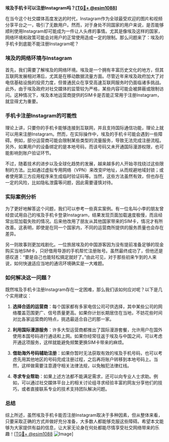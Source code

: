 **埃及手机卡可以注册Instagram吗？[[TG💪+ @esim1088](https://t.me/s/esim1088)]**

在当今这个社交媒体高度发达的时代，Instagram作为全球最受欢迎的图片和视频分享平台之一，吸引了无数用户。然而，对于身处不同国家的用户来说，是否能够顺利使用Instagram却可能成为一件让人头疼的事情。尤其是像埃及这样的国家，网络环境和政策可能会对用户的正常使用造成一定的限制。那么问题来了：埃及的手机卡到底能不能注册Instagram呢？

### 埃及的网络环境与Instagram

首先，我们需要了解埃及的网络环境。埃及是一个拥有丰富历史文化的地方，但其互联网发展相对滞后，尤其是在移动数据流量方面。尽管近年来埃及政府加大了对电信基础设施的投资力度，但普通民众在享受高速互联网服务时仍面临诸多挑战。此外，由于埃及政府对社交媒体的监管较为严格，某些内容可能会被屏蔽或限制访问。这种情况下，埃及本地运营商提供的SIM卡是否能正常用于注册Instagram，就显得尤为重要。

### 手机卡注册Instagram的可能性

理论上讲，只要你的手机卡能够连接到互联网，并且支持国际通信功能，理论上就可以用来注册Instagram。然而，在实际操作中，埃及的手机卡可能会遇到一些障碍。例如，部分运营商可能会限制某些类型的流量服务，导致无法完成注册流程。另外，如果用户的设备绑定的是本地号码，而该号码又未开通国际漫游权限，也可能影响到账户验证环节。

不过，随着技术的进步以及全球化趋势的发展，越来越多的人开始寻找绕过这些限制的方法。比如通过虚拟专用网络（VPN）来改变IP地址，从而规避地域封锁；或者使用第三方应用程序来生成临时验证码等。当然，这些方法虽然有效，但也存在一定的风险，比如隐私泄露等问题，因此需要谨慎对待。

### 实际案例分析

为了更好地解答这个问题，我们可以参考一些真实案例。有一位名叫小李的朋友曾经尝试用自己的埃及手机卡登录Instagram，结果发现页面加载速度极慢，而且经常出现加载失败的情况。后来他改用了朋友从其他国家带来的SIM卡，情况才有所改善。这表明，即使是在同一个国家内，不同的运营商所提供的服务质量也会存在差异。

另一则故事则更加戏剧化。一位旅居埃及的中国游客因为没有提前准备足够的现金购买当地SIM卡，只好借用导游的手机帮忙注册账号。虽然最终成功了，但他还是感叹道：“要是自己也能轻松搞定就好了。”由此可见，对于那些初来乍到的人来说，如何快速适应当地的通讯环境确实是一大难题。

### 如何解决这一问题？

既然埃及手机卡注册Instagram存在一定困难，那么我们该如何应对呢？以下是几个实用建议：

1. **选择合适的运营商**：每个国家都有多家电信公司可供选择，其中某些公司的网络覆盖范围更广、信号质量更高。如果你计划长期居住在当地，不妨花些时间对比各家运营商的特点，挑选最适合自己的那一家。
   
2. **利用国际漫游服务**：许多大型运营商都推出了国际漫游套餐，允许用户在国外使用本国号码进行通话和上网。如果你经常往返于埃及与中国之间，可以考虑开通这项服务，这样就能避免频繁更换SIM卡带来的麻烦。

3. **借助海外号码辅助注册**：如果你暂时无法获取有效的埃及手机号码，也可以考虑先用其他地区的号码完成注册过程，之后再将账户转移到本地号码上。当然，这样做需要注意遵守相关法律法规，以免触犯法律红线。

4. **寻求专业帮助**：如果上述方法都不能满足需求，还可以向专业人士求助。例如，可以通过社交媒体平台上的相关讨论组寻求经验丰富的网友分享他们的技巧，或者直接联系专业的技术支持团队解决问题。

### 总结

综上所述，虽然埃及手机卡能否注册Instagram取决于多种因素，但从整体来看，只要采取正确的方式并做好充分准备，大多数人都能够克服这些障碍。希望本文能够为大家提供有益的信息，让大家无论身在何处都能尽情享受社交网络带来的乐趣！[[TG💪+ @esim1088](https://t.me/s/esim1088) ![Image](https://i.postimg.cc/4NQfJmqS/Snipaste-2025-05-13-00-14-12.png)]